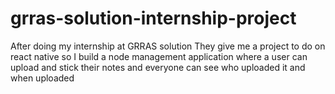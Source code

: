 # grras-solution-internship-project
After doing my internship at GRRAS solution They give me a project to do on react native so I build a node management application where a user can upload and stick their notes and everyone can see who uploaded it and when uploaded
